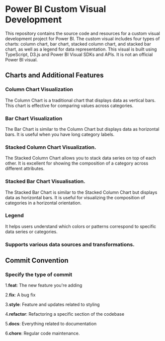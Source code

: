 # Power BI Custom Visual Development
This repository contains the source code and resources for a custom visual development project for Power BI. The custom visual includes four types of charts: column chart, bar chart, stacked column chart, and stacked bar chart, as well as a legend for data representation. This visual is built using TypeScript, D3.js and Power BI Visual SDKs and APIs. It is not an official Power BI visual. 

## Charts and Additional Features

### Column Chart Visualization


The Column Chart is a traditional chart that displays data as vertical bars. This chart is effective for comparing values across categories.


### Bar Chart Visualization


The Bar Chart is similar to the Column Chart but displays data as horizontal bars. It is useful when you have long category labels.


### Stacked Column Chart Visualization.


The Stacked Column Chart allows you to stack data series on top of each other. It is excellent for showing the composition of a category across different attributes.


### Stacked Bar Chart Visualisation.


The Stacked Bar Chart is similar to the Stacked Column Chart but displays data as horizontal bars. It is useful for visualizing the composition of categories in a horizontal orientation.


### Legend 


It helps users understand which colors or patterns correspond to specific data series or categories.


### Supports various data sources and transformations.


## Commit Convention


### Specify the type of commit


1.**feat**: The new feature you're adding


2.**fix**: A bug fix


3.**style**: Feature and updates related to styling


4.**refactor**: Refactoring a specific section of the codebase


5.**docs**: Everything related to documentation


6.**chore**: Regular code maintenance.